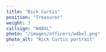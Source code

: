 ```yaml
---
title: "Rick Curtis"
position: "Treasurer"
weight: 3
callsign: "W4BXL"
photo: "/images/officers/w4bxl.png"
photo_alt: "Rick Curtis portrait"
---
```

